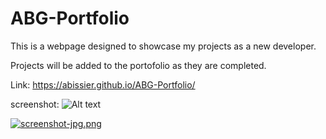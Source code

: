 # ABG-Portfolio

This is a webpage designed to showcase my projects as a new developer. 

Projects will be added to the portofolio as they are completed. 

Link: https://abissier.github.io/ABG-Portfolio/

screenshot:
![Alt text](images/screenshot.jpg?raw=true "Screenshot of portfolio")

[![screenshot-jpg.png](https://i.postimg.cc/4N02YmJ1/screenshot-jpg.png)](https://postimg.cc/1fprTRVg)
